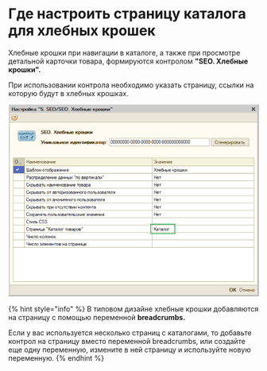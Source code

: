 # Где настроить страницу каталога для хлебных крошек

Хлебные крошки при навигации в каталоге, а также при просмотре детальной карточки товара, формируются контролом **"SEO. Хлебные крошки".**

При использовании контрола необходимо указать страницу, ссылки на которую будут в хлебных крошках.

![](../.gitbook/assets/image%20%2836%29.png)

{% hint style="info" %}
В типовом дизайне хлебные крошки добавляются на страницу с помощью переменной **breadcrumbs.** 

Если у вас используется несколько страниц с каталогами, то добавьте контрол на страницу вместо переменной breadcrumbs, или создайте еще одну переменную, измените в ней страницу и используйте новую переменную.
{% endhint %}

